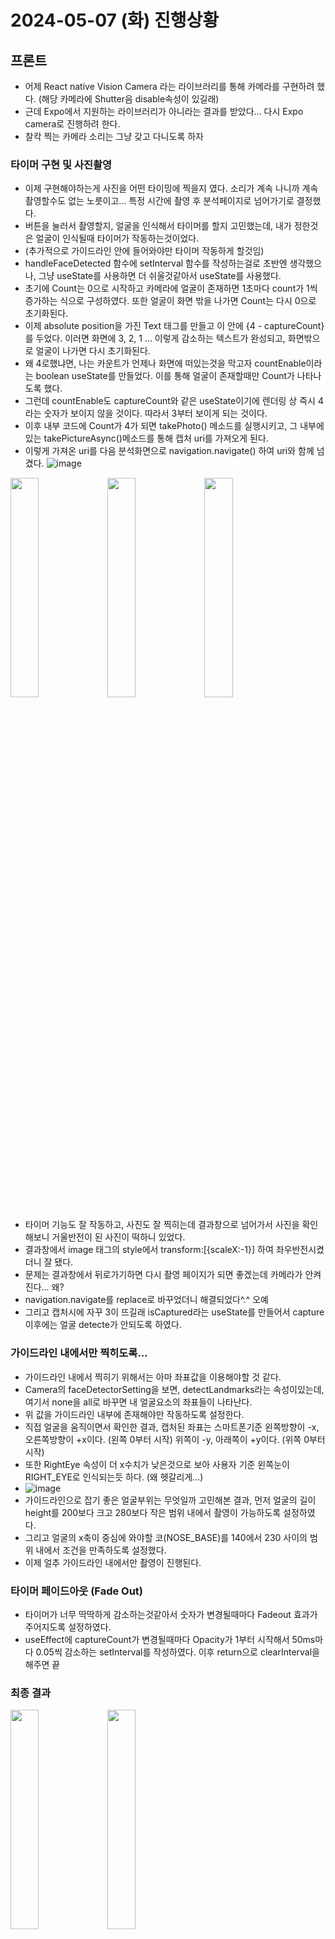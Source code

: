 # 2024-05-07 (화) 진행상황
## 프론트
- 어제 React native Vision Camera 라는 라이브러리를 통해 카메라를 구현하려 했다. (해당 카메라에 Shutter음 disable속성이 있길래)
- 근데 Expo에서 지원하는 라이브러리가 아니라는 결과를 받았다... 다시 Expo camera로 진행하려 한다.
- 찰칵 찍는 카메라 소리는 그냥 갖고 다니도록 하자

### 타이머 구현 및 사진촬영
- 이제 구현해야하는게 사진을 어떤 타이밍에 찍을지 였다. 소리가 계속 나니까 계속촬영할수도 없는 노릇이고... 특정 시간에 촬영 후 분석페이지로 넘어가기로 결정했다.
- 버튼을 눌러서 촬영할지, 얼굴을 인식해서 타이머를 할지 고민했는데, 내가 정한것은 얼굴이 인식될때 타이머가 작동하는것이었다.
- (추가적으로 가이드라인 안에 들어와야만 타이머 작동하게 할것임)
- handleFaceDetected 함수에 setInterval 함수를 작성하는걸로 초반엔 생각했으나, 그냥 useState를 사용하면 더 쉬울것같아서 useState를 사용했다.
- 초기에 Count는 0으로 시작하고 카메라에 얼굴이 존재하면 1초마다 count가 1씩 증가하는 식으로 구성하였다. 또한 얼굴이 화면 밖을 나가면 Count는 다시 0으로 초기화된다.
- 이제 absolute position을 가진 Text 태그를 만들고 이 안에 {4 - captureCount}를 두었다. 이러면 화면에 3, 2, 1 ... 이렇게 감소하는 텍스트가 완성되고, 화면밖으로 얼굴이 나가면 다시 초기화된다.
- 왜 4로했냐면, 나는 카운트가 언제나 화면에 떠있는것을 막고자 countEnable이라는 boolean useState를 만들었다. 이를 통해 얼굴이 존재할때만 Count가 나타나도록 했다.
- 그런데 countEnable도 captureCount와 같은 useState이기에 렌더링 상 즉시 4라는 숫자가 보이지 않을 것이다. 따라서 3부터 보이게 되는 것이다.
- 이후 내부 코드에 Count가 4가 되면 takePhoto() 메소드를 실행시키고, 그 내부에 있는 takePictureAsync()메소드를 통해 캡처 uri를 가져오게 된다.
- 이렇게 가져온 uri를 다음 분석화면으로 navigation.navigate() 하여 uri와 함께 넘겼다.
![image](https://github.com/ChaeDoll/TIL/assets/108540812/ece5faa0-10aa-4204-a0ae-76c51e7025c5)

<img src="https://github.com/ChaeDoll/TIL/assets/108540812/cd561cd1-185d-4eb5-859f-1b54cdce5d00" width="30%"/>
<img src="https://github.com/ChaeDoll/TIL/assets/108540812/9371b172-01ab-498b-97a9-934711499d69" width="30%"/>
<img src="https://github.com/ChaeDoll/TIL/assets/108540812/256d4d16-6768-43b9-9bd4-b1e621285b51" width="30%"/>

- 타이머 기능도 잘 작동하고, 사진도 잘 찍히는데 결과창으로 넘어가서 사진을 확인해보니 거울반전이 된 사진이 떡하니 있었다.
- 결과창에서 image 태그의 style에서 transform:[{scaleX:-1}] 하여 좌우반전시켰더니 잘 됐다.
- 문제는 결과창에서 뒤로가기하면 다시 촬영 페이지가 되면 좋겠는데 카메라가 안켜진다... 왜?
- navigation.navigate를 replace로 바꾸었더니 해결되었다^.^ 오예
- 그리고 캡처시에 자꾸 3이 뜨길래 isCaptured라는 useState를 만들어서 capture 이후에는 얼굴 detecte가 안되도록 하였다.

### 가이드라인 내에서만 찍히도록...
- 가이드라인 내에서 찍히기 위해서는 아마 좌표값을 이용해야할 것 같다. 
- Camera의 faceDetectorSetting을 보면, detectLandmarks라는 속성이있는데, 여기서 none을 all로 바꾸면 내 얼굴요소의 좌표들이 나타난다.
- 위 값을 가이드라인 내부에 존재해야만 작동하도록 설정한다.
- 직접 얼굴을 움직이면서 확인한 결과, 캡처된 좌표는 스마트폰기준 왼쪽방향이 -x, 오른쪽방향이 +x이다. (왼쪽 0부터 시작) 위쪽이 -y, 아래쪽이 +y이다. (위쪽 0부터 시작)
- 또한 RightEye 속성이 더 x수치가 낮은것으로 보아 사용자 기준 왼쪽눈이 RIGHT_EYE로 인식되는듯 하다. (왜 헷갈리게...)
- ![image](https://github.com/ChaeDoll/TIL/assets/108540812/8f925573-d9b1-439a-b214-71b942ee27e3)
- 가이드라인으로 잡기 좋은 얼굴부위는 무엇일까 고민해본 결과, 먼저 얼굴의 길이 height를 200보다 크고 280보다 작은 범위 내에서 촬영이 가능하도록 설정하였다.
- 그리고 얼굴의 x축이 중심에 와야할 코(NOSE_BASE)를 140에서 230 사이의 범위 내에서 조건을 만족하도록 설정했다.
- 이제 얼추 가이드라인 내에서만 촬영이 진행된다.
  
### 타이머 페이드아웃 (Fade Out)
- 타이머가 너무 딱딱하게 감소하는것같아서 숫자가 변경될때마다 Fadeout 효과가 주어지도록 설정하였다.
- useEffect에 captureCount가 변경될때마다 Opacity가 1부터 시작해서 50ms마다 0.05씩 감소하는 setInterval를 작성하였다. 이후 return으로 clearInterval을 해주면 끝
  
### 최종 결과
<img src="https://github.com/ChaeDoll/TIL/assets/108540812/1fa9d8c0-1a82-4102-a831-2c51b43a4e14" width="30%"/>
<img src="https://github.com/ChaeDoll/TIL/assets/108540812/01690a28-bfad-4496-aedc-2028cf979c5d" width="30%"/>
